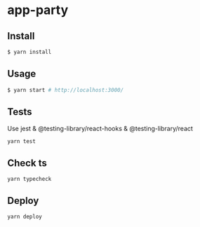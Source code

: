 # app-party

## Install

```sh
$ yarn install
```

## Usage

```sh
$ yarn start # http://localhost:3000/
```

## Tests

Use jest & @testing-library/react-hooks & @testing-library/react

```
yarn test
```

## Check ts

```
yarn typecheck
```


## Deploy

```
yarn deploy
```
